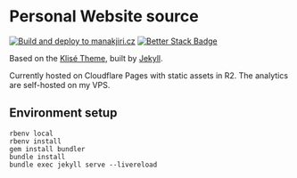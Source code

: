 # Personal Website source

[![Build and deploy to manakjiri.cz](https://github.com/manakjiri/personal-website/actions/workflows/deploy.yml/badge.svg)](https://github.com/manakjiri/personal-website/actions/workflows/deploy.yml) [![Better Stack Badge](https://uptime.betterstack.com/status-badges/v2/monitor/1kz3w.svg)](https://status.manakjiri.cz) 

Based on the [Klisé Theme](https://github.com/piharpi/jekyll-klise), built by [Jekyll](https://jekyllrb.com).

Currently hosted on Cloudflare Pages with static assets in R2. The analytics are self-hosted on my VPS.

## Environment setup

``` shell
rbenv local
rbenv install
gem install bundler
bundle install
bundle exec jekyll serve --livereload
```
